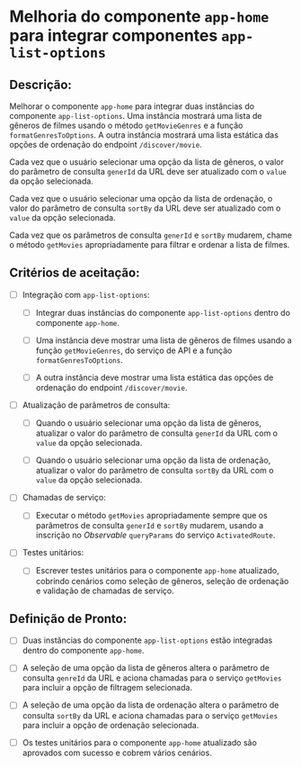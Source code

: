 # Melhoria do componente `app-home` para integrar componentes `app-list-options`

## Descrição:

Melhorar o componente `app-home` para integrar duas instâncias do componente `app-list-options`. Uma instância mostrará uma lista de gêneros de filmes usando o método `getMovieGenres` e a função `formatGenresToOptions`. A outra instância mostrará uma lista estática das opções de ordenação do endpoint `/discover/movie`.

Cada vez que o usuário selecionar uma opção da lista de gêneros, o valor do parâmetro de consulta `generId` da URL deve ser atualizado com o `value` da opção selecionada.

Cada vez que o usuário selecionar uma opção da lista de ordenação, o valor do parâmetro de consulta `sortBy` da URL deve ser atualizado com o `value` da opção selecionada.

Cada vez que os parâmetros de consulta `generId` e `sortBy` mudarem, chame o método `getMovies` apropriadamente para filtrar e ordenar a lista de filmes.

## Critérios de aceitação:

- [ ] Integração com `app-list-options`:

     - [ ] Integrar duas instâncias do componente `app-list-options` dentro do componente `app-home`.

     - [ ] Uma instância deve mostrar uma lista de gêneros de filmes usando a função `getMovieGenres`, do serviço de API e a função `formatGenresToOptions`.

     - [ ] A outra instância deve mostrar uma lista estática das opções de ordenação do endpoint `/discover/movie`.

- [ ] Atualização de parâmetros de consulta:

     - [ ] Quando o usuário selecionar uma opção da lista de gêneros, atualizar o valor do parâmetro de consulta `generId` da URL com o `value` da opção selecionada.

     - [ ] Quando o usuário selecionar uma opção da lista de ordenação, atualizar o valor do parâmetro de consulta `sortBy` da URL com o `value` da opção selecionada.

- [ ] Chamadas de serviço:

     - [ ] Executar o método `getMovies` apropriadamente sempre que os parâmetros de consulta `generId` e `sortBy` mudarem, usando a inscrição no _Observable_ `queryParams` do serviço `ActivatedRoute`.

- [ ] Testes unitários:

     - [ ] Escrever testes unitários para o componente `app-home` atualizado, cobrindo cenários como seleção de gêneros, seleção de ordenação e validação de chamadas de serviço.

## Definição de Pronto:

- [ ] Duas instâncias do componente `app-list-options` estão integradas dentro do componente `app-home`.

- [ ] A seleção de uma opção da lista de gêneros altera o parâmetro de consulta `genreId` da URL e aciona chamadas para o serviço `getMovies` para incluir a opção de filtragem selecionada.

- [ ] A seleção de uma opção da lista de ordenação altera o parâmetro de consulta `sortBy` da URL e aciona chamadas para o serviço `getMovies` para incluir a opção de ordenação selecionada.

- [ ] Os testes unitários para o componente `app-home` atualizado são aprovados com sucesso e cobrem vários cenários.
